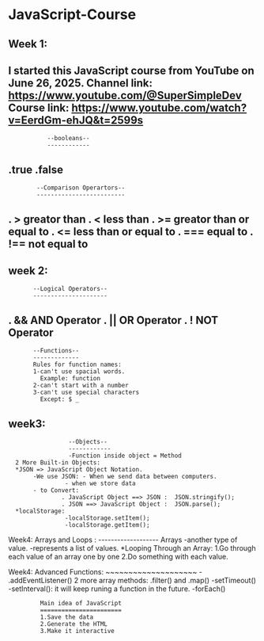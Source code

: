 # JavaScript-Course 
Week 1:
-------
I started this JavaScript course from YouTube on June 26, 2025.
Channel link: https://www.youtube.com/@SuperSimpleDev
Course link: https://www.youtube.com/watch?v=EerdGm-ehJQ&t=2599s
---------------------------------------------------
               --booleans--
               ------------
.true
.false
---------------------------------------------------
            --Comparison Operartors--
            -------------------------
. >    greator than
. <    less than
. >=   greator than or equal to
. <=   less than or equal to
. ===  equal to
. !==  not equal to
-----------------------------------------------------
week 2:
-------
           --Logical Operators--
           ---------------------
. &&   AND Operator 
. ||   OR  Operator
. !    NOT Operator
----------------------------------------------------
           --Functions--
           -------------
           Rules for function names:
           1-can't use spacial words.
             Example: function
           2-can't start with a number
           3-can't use special characters
             Except: $ _
week3:
------
                     --Objects--
                     ------------
                     -Function inside object = Method
      2 More Built-in Objects:
      *JSON => JavaScript Object Notation.
           -We use JSON: - When we send data between computers.
                    - when we store data
           - to Convert:
                   . JavaScript Object ==> JSON :  JSON.stringify();
                   . JSON ==> JavaScript Object :  JSON.parse();
      *localStorage:
                    -localStorage.setItem();
                    -localStorage.getItem();


Week4:
                 Arrays and Loops : 
                -------------------
                Arrays
                -another type of value.
                -represents a list of values.
        *Looping Through an Array:
        1.Go through each value of an array one by one
        2.Do something with each value.

Week4:
             Advanced Functions:
             ~~~~~~~~~~~~~~~~~~~~
    - .addEventListener()
2 more array methods:
 .filter() and .map()
         -setTimeout()
         -setInterval(): it will keep runing a     function in the future.
         -forEach()


             Main idea of JavaScript
             =======================
             1.Save the data
             2.Generate the HTML
             3.Make it interactive
              

    
  